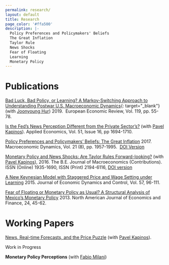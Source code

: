 ```yaml
---
permalink: research/
layout: default
title: Research
page_color: '#ffa500'
description: |-
  Policy Preferences and Policymakers' Beliefs
  The Great Inflation
  Taylor Rule
  News Shocks
  Fear of Floating
  Learning 
  Monetary Policy
---
```


# Publications

[Bad Luck, Bad Policy, or Learning? A Markov-Switching Approach to Understanding Postwar U.S. Macroeconomic Dynamics](https://www.sciencedirect.com/science/article/pii/S0014292119301199){: target="_blank"} (with [Joonyoung Hur](https://sites.google.com/site/joonyhur/)) 2019.&nbsp; European Economic Review, Vol. 119, pp. 55-78. &nbsp;

[Is the Fed’s News Perception Different from the Private Sector’s?](/News_SPF_GB_AErevision_pk1_GB1.pdf) (with [Pavel Kapinos](https://sites.google.com/site/pavelkapinos/)). Applied Economics, Vol. 51, Issue 16, pp 1694-1710.

[Policy Preferences and Policymakers’ Beliefs: The Great Inflation](/assets/mdacceptedgbestgi.pdf)&nbsp;2017. Macroeconomic Dynamics, Vol. 21 (8), pp. 1957-1995. &nbsp;[DOI Version](http://journals.cambridge.org/action/displayAbstract?fromPage=online&amp;aid=10335066&amp;fulltextType=RA&amp;fileId=S1365100516000079)

[Monetary Policy and News Shocks: Are Taylor Rules Forward-looking?](http://papers.ssrn.com/sol3/papers.cfm?abstract_id=2371965) (with [Pavel Kapinos](https://sites.google.com/site/pavelkapinos/)), 2016. The B.E. Journal of Macroeconomics (Contributions). ISSN (Online) 1935-1690, ISSN (Print) 2194-6116,&nbsp;[DOI version](http://www.degruyter.com/view/j/bejm.ahead-of-print/bejm-2014-0161/bejm-2014-0161.xml)

[A New Keynesian Model with Staggered Price and Wage Setting under Learning](/assets/gbestjedcrevisionfinal42015.pdf)&nbsp;2015. Journal of Economic Dynamics and Control, Vol. 57, 96-111.

[Fear of Floating or Monetary Policy as Usual? A Structural Analysis of Mexico’s Monetary Policy](http://www.sciencedirect.com/science/article/pii/S1062940812000514)&nbsp;2013. North American Journal of Economics and Finance, 24, 45-62.

# Working Papers

[News, Real-time Forecasts, and the Price Puzzle](https://papers.ssrn.com/sol3/papers.cfm?abstract_id=2886190)&nbsp;(with [Pavel Kapinos](https://sites.google.com/site/pavelkapinos/)).

Work in Progress

**Monetary Policy Perceptions** (with [Fabio Milani](http://www.socsci.uci.edu/~fmilani/))